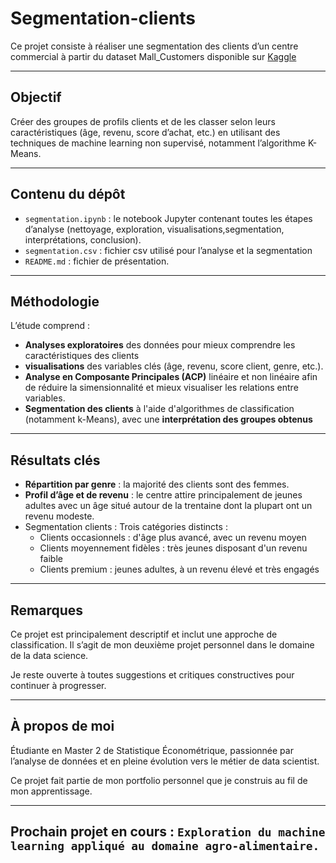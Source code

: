 # Segmentation-clients

Ce projet consiste à réaliser une segmentation des clients d’un centre commercial à partir du dataset Mall_Customers
disponible sur [Kaggle](https://www.kaggle.com/datasets/vjchoudhary7/customer-segmentation-tutorial-in-python)

---

## Objectif
Créer des groupes de profils clients et de les classer selon leurs caractéristiques (âge, revenu, score d’achat, etc.) en utilisant des techniques de machine learning non supervisé, notamment l’algorithme K-Means.

---

## Contenu du dépôt

- `segmentation.ipynb` : le notebook Jupyter contenant toutes les étapes d’analyse (nettoyage, exploration, visualisations,segmentation, interprétations, conclusion).
- `segmentation.csv` : fichier csv utilisé pour l’analyse et la segmentation
- `README.md` : fichier de présentation.

---

## Méthodologie

L’étude comprend :
- **Analyses exploratoires** des données pour mieux comprendre les caractéristiques des clients
- **visualisations** des variables clés (âge, revenu, score client, genre, etc.).
- **Analyse en Composante Principales (ACP)** linéaire et non linéaire afin de réduire la simensionnalité et mieux visualiser les relations entre variables.
- **Segmentation des clients** à l'aide d'algorithmes de classification (notamment k-Means), avec une **interprétation des groupes obtenus** 

---

## Résultats clés

- **Répartition par genre** : la majorité des clients sont des femmes.
- **Profil d’âge et de revenu** : le centre attire principalement de jeunes adultes avec un âge situé autour de la trentaine dont la plupart ont un revenu modeste.
- Segmentation clients : Trois catégories distincts :
    * Clients occasionnels : d'âge plus avancé, avec un revenu moyen
    * Clients moyennement fidèles : très jeunes disposant d'un revenu faible
    * Clients premium : jeunes adultes, à un revenu élevé et très engagés

---

## Remarques

Ce projet est principalement descriptif et inclut une approche de classification.
Il s’agit de mon deuxième projet personnel dans le domaine de la data science.

Je reste ouverte à toutes suggestions et critiques constructives pour continuer à progresser.

---

## À propos de moi

Étudiante en Master 2 de Statistique Économétrique, passionnée par l’analyse de données et en pleine évolution vers le métier de data scientist.

Ce projet fait partie de mon portfolio personnel que je construis au fil de mon apprentissage.

---

## Prochain projet en cours : `Exploration du machine learning appliqué au domaine agro-alimentaire.`
